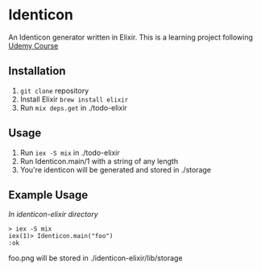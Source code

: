 # Identicon

An Identicon generator written in Elixir. This is a learning project following [Udemy Course](https://www.udemy.com/course/the-complete-elixir-and-phoenix-bootcamp-and-tutorial/)

## Installation

1. ```git clone``` repository
2. Install Elixir ```brew install elixir```
3. Run ```mix deps.get``` in ./todo-elixir

## Usage

1. Run ```iex -S mix``` in ./todo-elixir
2. Run Identicon.main/1 with a string of any length
3. You're identicon will be generated and stored in ./storage

## Example Usage

*In identicon-elixir directory*
```
> iex -S mix
iex(1)> Identicon.main("foo")
:ok
```
foo.png will be stored in ./identicon-elixir/lib/storage

